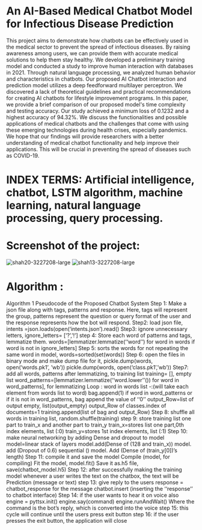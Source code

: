 # An AI-Based Medical Chatbot Model for Infectious Disease Prediction

This project aims to demonstrate how chatbots can be effectively used in the medical sector to prevent the spread of infectious diseases. By raising awareness among users, we can provide them with accurate medical solutions to help them stay healthy. We developed a preliminary training model and conducted a study to improve human interaction with databases in 2021. Through natural language processing, we analyzed human behavior and characteristics in chatbots. Our proposed AI Chatbot interaction and prediction model utilizes a deep feedforward multilayer perceptron. We discovered a lack of theoretical guidelines and practical recommendations for creating AI chatbots for lifestyle improvement programs. In this paper, we provide a brief comparison of our proposed model's time complexity and testing accuracy. Our study achieved a minimum loss of 0.1232 and a highest accuracy of 94.32%. We discuss the functionalities and possible applications of medical chatbots and the challenges that come with using these emerging technologies during health crises, especially pandemics. We hope that our findings will provide researchers with a better understanding of medical chatbot functionality and help improve their applications. This will be crucial in preventing the spread of diseases such as COVID-19.

# INDEX TERMS:  Artificial intelligence, chatbot, LSTM algorithm, machine learning, natural language processing, query processing.

# Screenshot of the project: 
![shah20-3227208-large](https://github.com/sgsayani/Medical-bot/assets/71175346/11397b19-d35b-40a2-80ed-250824474f11)
![shah13-3227208-large](https://github.com/sgsayani/Medical-bot/assets/71175346/34f4c40b-93bb-4747-a30e-674fe424b11c)

# Algorithm :
Algorithm 1 Pseudocode of the Proposed Chatbot System
Step 1:
Make a json file along with tags, patterns and response. Here, tags will represent the group, patterns represent the question or query format of the user and the response represents how the bot will respond.
Step2: 
load json file, intents =json.loads(open(‘intents.json’).read()
Step3:
ignore unnecessary letters, ignore_letters= [‘?’,’!’]
step 4:
Store each word of patterns and tags, lemmatize them.
words=[lemmatizer.lemmatize(‘‘word’’) for
word in words if word is not in ignore_letters]
Step 5:
sorts the words for not repeating the same word in model, words=sorted(set(words))
Step 6:
open the files in binary mode and make dump file for it,
pickle.dump(words, open(‘words.pk1’, ’wb’))
pickle.dump(words, open(‘class.pk1’,’wb’))
Step7:
add all words, patterns after lemmatizing, to training
list training= [], empty list
word_patterns=[lemmatizer.lemmatize(‘‘word.lower’’()) for
word in word_patterns], for lemmatizing Loop : word in
words list -:(will take each element from words list to word)
bag.append(1) if word in word_patterns or if it is not in
word_patterns, bag append the value of ‘‘0’’
output_Row=list of output empty, list(output_empty)
output_Row of classes.index of documents=1
training.append(list of bag and output_Row)
Step 8: 
shuffle all words in training list, random.shuffle(training)
step 9:
store training list one part to train_x and another part to train_y
train_x=stores list one part,0th index elements, list (:0)
train_y=stores 1st index elements, list (:1)
Step 10:
make neural networking by adding Dense and dropout to model
model=linear stack of layers
model.add(Dense of (128 and train_x))
model. add (Dropout of 0.6)
sequential () model. Add (Dense of (train_y[0])’s length)
Step 11:
compile it and save the model
Compile (model, for compiling)
Fit the model, model.fit()
Save it as.h5 file, save(chatbot_model.h5)
Step 12:
after successfully making the training model whenever a user writes the text on the chatbox, the text will be Prediction (message or text)
step 13:
give reply to the users
response = chatbot_response for the message
chatbot.insert (inserting the ‘‘response’’ to chatbot
interface)
Step 14:
if the user wants to hear it on voice also
engine = pyttsx.init()
engine.say(command)
engine.runAndWait()
Where the command is the bot’s reply, which is converted into the voice
step 15:
this cycle will continue until the users press exit button
step 16:
if the user presses the exit button, the application will close
